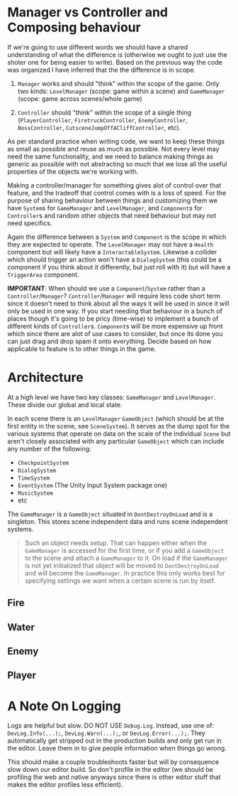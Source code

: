 # Manager vs Controller and Composing behaviour
If we're going to use different words we should have a shared understanding of what the difference is (otherwise we ought to just use the shoter one for being easier to write). Based on the previous way the code was organized I have inferred that the the difference is in scope.

1. `Manager` works and should "think" within the scope of the game. Only two kinds: `LevelManager` (scope: game within a scene) and `GameManager` (scope: game across scenes/whole game)


2. `Controller` should "think" within the scope of a single thing (`PlayerController`, `FiretruckController`, `EnemyController`, `BossController`, `CutsceneJumpOffACliffController`, etc).

As per standard practice when writing code, we want to keep these things as small as possible and reuse as much as possible. Not every level may need the same functionality, and we need to balance making things as generic as possible with not abstracting so much that we lose all the useful properties of the objects we're working with.

Making a controller/manager for something gives alot of control over that feature, and the tradeoff that control comes with is a loss of speed. For the purpose of sharing behaviour between things and customizing them we have `System`s for `GameManager` and `LevelManager`, and `Component`s for `Controller`s and random other objects that need behaviour but may not need specifics.

Again the difference between a `System` and `Component` is the scope in which they are expected to operate. The `LevelManager` may not have a `Health` component but will likely have a `InteractableSystem`. Likewise a collider which should trigger an action won't have a `DialogSystem` (this could be a component if you think about it differently, but just roll with it) but will have a `TriggerArea` component. 

**IMPORTANT**: When should we use a `Component`/`System` rather than a `Controller`/`Manager`? `Controller`/`Manager` will require less code short term since it doesn't need to think about all the ways it will be used in since it will only be used in one way. If you start needing that behaviour in a bunch of places though it's going to be pricy (time-wise) to implement a bunch of different kinds of `Controller`s. `Component`s will be more expensive up front which since there are alot of use cases to consider, but once its done you can just drag and drop spam it onto everything. Decide based on how applicable to feature is to other things in the game.

# Architecture
At a high level we have two key classes: `GameManager` and `LevelManager`. These
divide our global and local state.

In each scene there is an `LevelManager` `GameObject` (which should be at the first
entity in the scene, see `SceneSystem`). It serves as the dump spot for the various
systems that operate on data on the scale of the individual `Scene` but aren't closely
associated with any particular `GameObject` which can include
any number of the following:
- `CheckpointSystem`
- `DialogSystem`
- `TimeSystem`
- `EventSystem` (The Unity Input System package one)
- `MusicSystem`
- etc

The `GameManager` is a `GameObject` situated in `DontDestroyOnLoad` and is a singleton. 
This stores scene independent data and runs scene independent systems.

> Such an object needs setup. That can happen either when the
> `GameManager` is accessed for the first time, or if you add a `GameObject` to the scene and attach a `GameManager` to it. On load
> if the `GameManager` is not yet initialized that object will be moved to 
> `DontDestroyOnLoad` and will become the `GameManager`. In practice this 
> only works best for specifying settings we want when a certain scene is run
> by itself.


## Fire

## Water

## Enemy

## Player

# A Note On Logging
Logs are helpful but slow. DO NOT USE `Debug.Log`. Instead, use one of: `DevLog.Info(...);`, `DevLog.Warn(...);`, or `DevLog.Error(...);`. They automatically get stripped out in the production builds and only get run in the editor. Leave them in to give people information when things go wrong.

This should make a couple troubleshoots faster but will by consequence slow down our editor build. So don't profile in the editor (we should be profiling the web and native anyways since there is other editor stuff that makes the editor profiles less efficient).